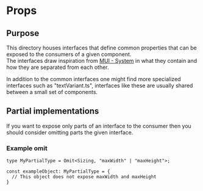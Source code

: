 # Props

## Purpose

This directory houses interfaces that define common properties that can be exposed to the consumers of a given component.  
The interfaces draw inspiration from [MUI - System](https://mui.com/system/basics/) in what they contain and how they are separated from each other.

In addition to the common interfaces one might find more specialized interfaces such as "textVariant.ts",
interfaces like these are usually shared between a small set of components.

## Partial implementations

If you want to expose only parts of an interface to the consumer then you should consider omitting parts the given interface.

### Example omit

```
type MyPartialType = Omit<Sizing, "maxWidth" | "maxHeight">;

const exampleObject: MyPartialType = {
  // This object does not expose maxWidth and maxHeight
}
```
